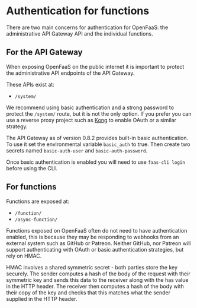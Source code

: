 # Authentication for functions

There are two main concerns for authentication for OpenFaaS: the administrative API Gateway API and the individual functions.

## For the API Gateway

When exposing OpenFaaS on the public internet it is important to protect the administrative API endpoints of the API Gateway.

These APIs exist at:

* `/system/`

We recommend using basic authentication and a strong password to protect the `/system/` route, but it is not the only option. If you prefer you can use a reverse proxy project such as [Kong](https://getkong.org/docs/) to enable OAuth or a similar strategy.

The API Gateway as of version 0.8.2 provides built-in basic authentication. To use it set the environmental variable `basic_auth` to true. Then create two secrets named `basic-auth-user` and `basic-auth-password`.

Once basic authentication is enabled you will need to use `faas-cli login` before using the CLI.

## For functions

Functions are exposed at:

* `/function/`
* `/async-function/`

Functions exposed on OpenFaaS often do not need to have authentication enabled, this is because they may be responding to webhooks from an external system such as GitHub or Patreon. Neither GitHub, nor Patreon will support authenticating with OAuth or basic authentication strategies, but rely on HMAC.

HMAC involves a shared symmetric secret - both parties store the key securely. The sender computes a hash of the body of the request with their symmetric key and sends this data to the receiver along with the has value in the HTTP header. The receiver then computes a hash of the body with their copy of the key and checks that this matches what the sender supplied in the HTTP header.

